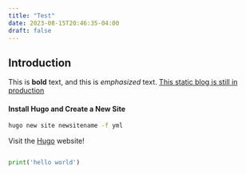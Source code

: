 ```yaml
---
title: "Test"
date: 2023-08-15T20:46:35-04:00
draft: false
---
```


## Introduction

This is **bold** text, and this is *emphasized* text. <u>This static blog is still in production</u>


#### Install Hugo and Create a New Site

```bash
hugo new site newsitename -f yml
```


Visit the [Hugo](https://gohugo.io) website!


```python

print('hello world')

```

